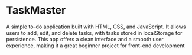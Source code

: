 # TaskMaster
A simple to-do application built with HTML, CSS, and JavaScript. It allows users to add, edit, and delete tasks, with tasks stored in localStorage for persistence. This app offers a clean interface and a smooth user experience, making it a great beginner project for front-end development
